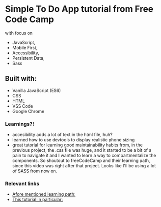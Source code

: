 # Simple To Do App tutorial from Free Code Camp

with focus on

- JavaScript,
- Mobile First,
- Accessibility,
- Persistent Data,
- Sass

## Built with:

- Vanilla JavaScript (ES6)
- CSS
- HTML
- VSS Code
- Google Chrome

### Learnings?!

- accesibility adds a lot of text in the html file, huh?
- learned how to use devtools to display realistic phone sizing
- great tutorial for learning good maintainability habits from, in the previous project, the .css file was huge, and it started to be a bit of a pain to navigate it and I wanted to learn a way to compartmentalize the components. So shoutout to freeCodeCamp and their learning path, since this video was right after that project. Looks like I'll be using a lot of SASS from now on.

### Relevant links

- [Afore mentioned learning path: ](https://www.youtube.com/playlist?list=PLWKjhJtqVAbmMuZ3saqRIBimAKIMYkt0E)
- [This tutorial in particular: ](https://youtu.be/y51Cv4wnsPw?si=ePp3gw2HuIS1domL)
